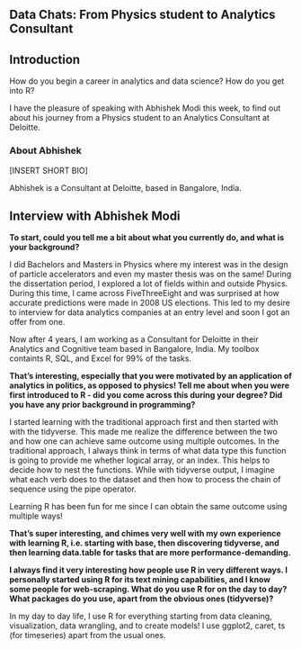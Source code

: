 ## Data Chats: From Physics student to Analytics Consultant

## Introduction

How do you begin a career in analytics and data science? How do you get into R? 

I have the pleasure of speaking with Abhishek Modi this week, to find out about his journey from a Physics student to an Analytics Consultant at Deloitte. 

### About Abhishek

[INSERT SHORT BIO]

Abhishek is a Consultant at Deloitte, based in Bangalore, India. 

## Interview with Abhishek Modi

**To start, could you tell me a bit about what you currently do, and what is your background?**

I did Bachelors and Masters in Physics where my interest was in the design of particle accelerators and even my master thesis was on the same! During the dissertation period, I explored a lot of fields within and outside Physics. During this time, I came across FiveThreeEight and was surprised at how accurate predictions were made in 2008 US elections. This led to my desire to interview for data analytics companies at an entry level and soon I got an offer from one.

Now after 4 years, I am working as a Consultant for Deloitte in their Analytics and Cognitive team based in Bangalore, India. My toolbox containts R, SQL, and Excel for 99% of the tasks.

**That’s interesting, especially that you were motivated by an application of analytics in politics, as opposed to physics! Tell me about when you were first introduced to R - did you come across this during your degree? Did you have any prior background in programming?**

I started learning with the traditional approach first and then started with with the tidyverse. This made me realize the difference between the two and how one can achieve same outcome using multiple outcomes. In the traditional approach, I always think in terms of what data type this function is going to provide me whether logical array, or an index. This helps to decide how to nest the functions.
While with tidyverse output, I imagine what each verb does to the dataset and then how to process the chain of sequence using the pipe operator.

Learning R has been fun for me since I can obtain the same outcome using multiple ways!

**That’s super interesting, and chimes very well with my own experience with learning R, i.e. starting with base, then discovering tidyverse, and then learning data.table for tasks that are more performance-demanding.**

**I always find it very interesting how people use R in very different ways. I personally started using R for its text mining capabilities, and I know some people for web-scraping. What do you use R for on the day to day? What packages do you use, apart from the obvious ones (tidyverse)?**

In my day to day life, I use R for everything starting from data cleaning, visualization, data wrangling, and to create models! I use ggplot2, caret, ts (for timeseries) apart from the usual ones.
